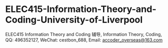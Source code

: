 # ELEC415-Information-Theory-and-Coding-University-of-Liverpool
ELEC415 Information Theory and Coding 辅导, Information Theory, Coding, QQ: 496352127, WeChat: cestbon_688, Email: accoder_overseas@163.com
